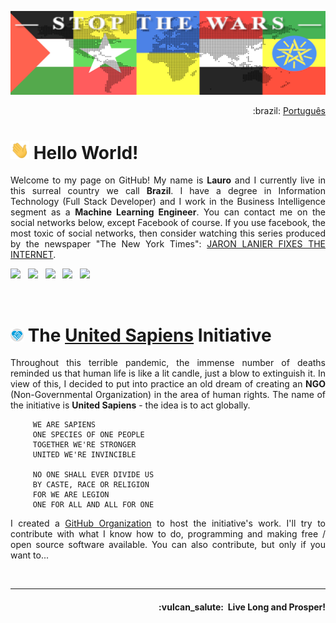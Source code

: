 ![UnitedSapiens Banner](https://raw.githubusercontent.com/UnitedSapiens/UnitedSapiens/main/assets/profile-banner_1500x400.png)

<p align="right">:brazil: <a href="https://github.com/UnitedSapiens/UnitedSapiens/blob/main/README_pt.md">Português</a></p>

# <img src="https://raw.githubusercontent.com/UnitedSapiens/UnitedSapiens/main/assets/hand-waving.gif" width="30px"> Hello World!

<p align="justify">Welcome to my page on GitHub! My name is <b>Lauro</b> and I currently live in this surreal country we call <b>Brazil</b>. I have a degree in Information Technology (Full Stack Developer) and I work in the Business Intelligence segment as a <b>Machine Learning Engineer</b>. You can contact me on the social networks below, except Facebook of course. If you use facebook, the most toxic of social networks, then consider watching this series produced by the newspaper "The New York Times": <a href="https://www.nytimes.com/interactive/2019/09/23/opinion/data-privacy-jaron-lanier.html" target="_blank">JARON LANIER FIXES THE INTERNET</a>.</p>

<p>
    <a href="https://twitter.com/United_Sapiens" target="_blank"><img src="https://img.shields.io/badge/twitter-%23009DF7.svg?&style=for-the-badge&logo=twitter&logoColor=white" height=25></a> &nbsp;
    <a href="https://www.instagram.com/united_sapiens/" target="_blank"><img src="https://img.shields.io/badge/instagram-%23bc2a8d.svg?&style=for-the-badge&logo=instagram&logoColor=white" height=25></a> &nbsp;
    <a href="https://www.reddit.com/user/united_sapiens" target="_blank"><img src="https://img.shields.io/badge/reddit-%23FF4500.svg?&style=for-the-badge&logo=reddit&logoColor=white" height=25></a> &nbsp;
    <a href="https://www.youtube.com/channel/UC_P9YRTAJArvjE-68gPVfYg" target="_blank"><img src="https://img.shields.io/badge/youtube-%23FF0000.svg?&style=for-the-badge&logo=youtube&logoColor=white" height=25></a> &nbsp;
    <a href="https://scratch.mit.edu/users/United_Sapiens" target="_blank"><img src="https://img.shields.io/badge/scratch-%234D97FF.svg?&style=for-the-badge&logo=scratch&logoColor=white" height=25></a>
</p>
<br />

# <img src="https://raw.githubusercontent.com/UnitedSapiens/UnitedSapiens/main/assets/unsap-icon.png" height="21px">  The [United Sapiens](https://www.united-sapiens.org) Initiative

<p align="justify">Throughout this terrible pandemic, the immense number of deaths reminded us that human life is like a lit candle, just a blow to extinguish it. In view of this, I decided to put into practice an old dream of creating an <b>NGO</b> (Non-Governmental Organization) in the area of human rights. The name of the initiative is <b>United Sapiens</b> - the idea is to act globally.</p>

```
     WE ARE SAPIENS
     ONE SPECIES OF ONE PEOPLE
     TOGETHER WE'RE STRONGER
     UNITED WE'RE INVINCIBLE

     NO ONE SHALL EVER DIVIDE US
     BY CASTE, RACE OR RELIGION
     FOR WE ARE LEGION
     ONE FOR ALL AND ALL FOR ONE
```

<p align="justify">I created a <a href="https://github.com/United-Sapiens" target="_blank">GitHub Organization</a> to host the initiative's work. I'll try to contribute with what I know how to do, programming and making free / open source software available. You can also contribute, but only if you want to...</p>
<br />

- - -

<h4 align="right">:vulcan_salute:&nbsp; Live Long and Prosper!</h4>
